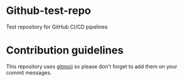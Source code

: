 # Github-test-repo
Test repository for GitHub CI/CD pipelines

# Contribution guidelines
This repository uses [gitmoji](https://gitmoji.carloscuesta.me) so please don't forget to add them on your commit messages.
